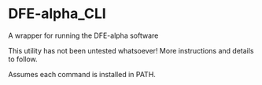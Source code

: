 # DFE-alpha_CLI
A wrapper for running the DFE-alpha software

This utility has not been untested whatsoever! More instructions and details to follow.

Assumes each command is installed in PATH. 
